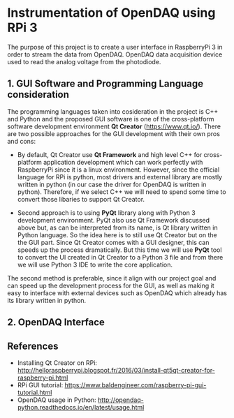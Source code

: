 # Instrumentation of OpenDAQ using RPi 3
The purpose of this project is to create a user interface in RaspberryPi 3 in order to stream the data from OpenDAQ. OpenDAQ data acquisition device used to read the analog voltage from the photodiode.

## 1. GUI Software and Programming Language consideration
The programming languages taken into cosideration in the project is C++ and Python and the proposed GUI software is one of the cross-platform software development environment **Qt Creator** (https://www.qt.io/). There are two possible approaches for the GUI development with their own pros and cons:
* By default, Qt Creator use **Qt Framework** and high level C++ for cross-platform application development which can work perfectly with RaspberryPi since it is a linux environment. However, since the official language for RPi is python, most drivers and external library are mostly written in python (in our case the driver for OpenDAQ is written in python). Therefore, if we select C++ we will need to spend some time to convert those libaries to support Qt Creator.

* Second approach is to using **PyQt** library along with Python 3 development environment. PyQt also use Qt Framework discussed above but, as can be interpreted from its name, is Qt library written in Python language. So the idea here is to still use Qt Creator but on the the GUI part. Since Qt Creator comes with a GUI designer, this can speeds up the process dramatically. But this time we will use **PyQt** tool to convert the UI created in Qt Creator to a Python 3 file and from there we will use Python 3 IDE to write the core application.

The second method is preferable, since it align with our project goal and can speed up the development process for the GUI, as well as making it easy to interface with external devices such as OpenDAQ which already has its library written in python.

## 2. OpenDAQ Interface

## References
* Installing Qt Creator on RPi: http://helloraspberrypi.blogspot.fr/2016/03/install-qt5qt-creator-for-raspberry-pi.html
* RPi GUI tutorial: https://www.baldengineer.com/raspberry-pi-gui-tutorial.html
* OpenDAQ usage in Python: http://opendaq-python.readthedocs.io/en/latest/usage.html
